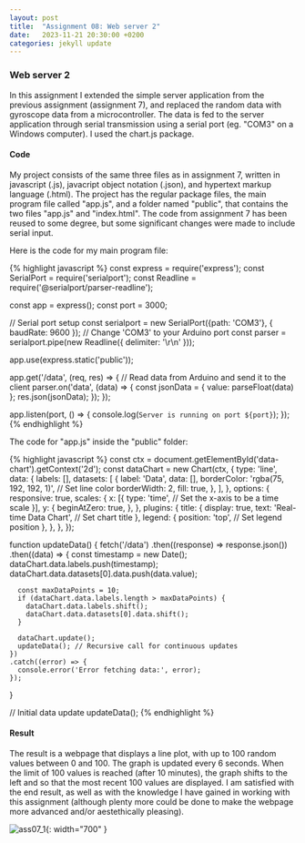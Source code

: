 ```yaml
---
layout: post
title:  "Assignment 08: Web server 2"
date:   2023-11-21 20:30:00 +0200
categories: jekyll update
---
```


### **Web server 2**  

In this assignment I extended the simple server application from the previous assignment (assignment 7), and replaced the random data with gyroscope data from a microcontroller. The data is fed to the server application through serial transmission using a serial port (eg. "COM3" on a Windows computer). I used the chart.js package.

#### Code

My project consists of the same three files as in assignment 7, written in javascript (.js), javacript object notation (.json), and hypertext markup language (.html). The project has the regular package files, the main program file called "app.js", and a folder named "public", that contains the two files "app.js" and "index.html". The code from assignment 7 has been reused to some degree, but some significant changes were made to include serial input.

Here is the code for my main program file:

{% highlight javascript %}
const express = require('express');
const SerialPort = require('serialport');
const Readline = require('@serialport/parser-readline');

const app = express();
const port = 3000;

// Serial port setup
const serialport = new SerialPort({path: 'COM3'}, { baudRate: 9600 }); // Change 'COM3' to your Arduino port
const parser = serialport.pipe(new Readline({ delimiter: '\r\n' }));

app.use(express.static('public'));

app.get('/data', (req, res) => {
  // Read data from Arduino and send it to the client
  parser.on('data', (data) => {
    const jsonData = { value: parseFloat(data) };
    res.json(jsonData);
  });
});

app.listen(port, () => {
  console.log(`Server is running on port ${port}`);
});
{% endhighlight %}

The code for "app.js" inside the "public" folder:

{% highlight javascript %}
const ctx = document.getElementById('data-chart').getContext('2d');
const dataChart = new Chart(ctx, {
  type: 'line',
  data: {
    labels: [],
    datasets: [
      {
        label: 'Data',
        data: [],
        borderColor: 'rgba(75, 192, 192, 1)', // Set line color
        borderWidth: 2,
        fill: true,
      },
    ],
  },
  options: {
    responsive: true,
    scales: {
      x: [{
        type: 'time', // Set the x-axis to be a time scale
      }],
      y: {
        beginAtZero: true,
      },
    },
    plugins: {
      title: {
        display: true,
        text: 'Real-time Data Chart', // Set chart title
      },
      legend: {
        position: 'top', // Set legend position
      },
    },
  },
});

function updateData() {
  fetch('/data')
    .then((response) => response.json())
    .then((data) => {
      const timestamp = new Date();
      dataChart.data.labels.push(timestamp);
      dataChart.data.datasets[0].data.push(data.value);

      const maxDataPoints = 10;
      if (dataChart.data.labels.length > maxDataPoints) {
        dataChart.data.labels.shift();
        dataChart.data.datasets[0].data.shift();
      }

      dataChart.update();
      updateData(); // Recursive call for continuous updates
    })
    .catch((error) => {
      console.error('Error fetching data:', error);
    });
}

// Initial data update
updateData();
{% endhighlight %}

#### Result

The result is a webpage that displays a line plot, with up to 100 random values between 0 and 100. The graph is updated every 6 seconds. When the limit of 100 values is reached (after 10 minutes), the graph shifts to the left and so that the most recent 100 values are displayed. I am satisfied with the end result, as well as with the knowledge I have gained in working with this assignment (although plenty more could be done to make the webpage more advanced and/or aestethically pleasing).

![ass07_1](https://github.com/PrinceSig/ADA525/assets/94006886/d3b3f120-d5d5-4832-942f-c627ebce9eb0){: width="700" }